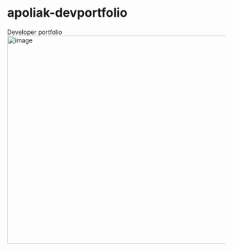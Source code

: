 # apoliak-devportfolio
Developer portfolio
<img width="674" height="479" alt="image" src="https://github.com/user-attachments/assets/f49d7d3a-6747-4852-a66c-33238ed01a40" />
